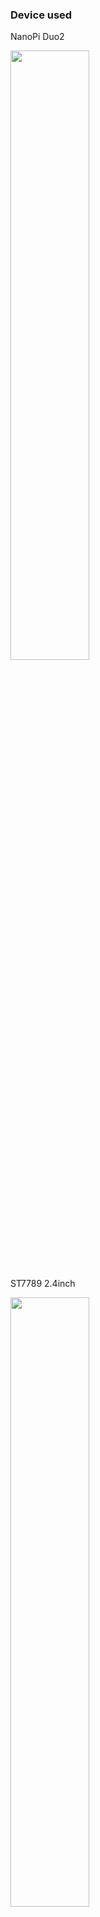 ### Device used

NanoPi Duo2

<img src="https://github.com/MartinRGB/MCU-SBC-Note/assets/7036706/4d6785a5-ae0b-494f-b28e-52c1ce881601" width="50%" height="50%">

ST7789 2.4inch

<img src="https://github.com/MartinRGB/MCU-SBC-Note/assets/7036706/ea964339-b273-48bb-9381-353dae5f0bb8" width="50%" height="50%">

### hardware connection

<img src="https://github.com/MartinRGB/MCU-SBC-Note/assets/7036706/259be656-7c8b-4967-8846-c0865fe931bc" width="50%" height="50%">

from [this](https://www.youtube.com/watch?v=tqfh4gD0zCw) youtube video

### for armbian:

- `sudo armbian-add-overlay st7789_test.dts`
- change `/boot/armbianEnv.txt`

<img src="https://github.com/MartinRGB/MCU-SBC-Note/assets/7036706/b1cb936e-d9f0-4857-a222-a4695d61c187" width="50%" height="50%">
